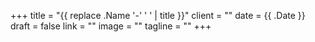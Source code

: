 +++
title = "{{ replace .Name '-' ' ' | title }}"
client = ""
date = {{ .Date }}
draft = false
link = ""
image = ""
tagline = ""
+++